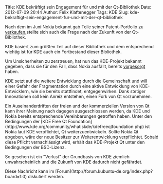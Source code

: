 Title: KDE bekräftigt sein Engagement für und mit der Qt-Bibliothek
Date: 2012-07-09 20:44
Author: Felix Klaftenegger
Tags: KDE
Slug: kde-bekraftigt-sein-engagement-fur-und-mit-der-qt-bibliothek

Nach dem im Juni Nokia bekannt gab Teile seiner Patent-Portfolio zu
[verkaufen,](http://www.marketwatch.com/story/nokia-prepared-to-sell-patents-if-price-right-cfo-2012-06-14)stellte
sich auch die Frage nach der Zukunft von der Qt-Bibliothek.

</p>
KDE basiert zum größten Teil auf dieser Bibliothek und dem entsprechend
wichtig ist für KDE auch ein Fortbestand dieser Bibliothek.

</p>
<!--break--><!--break-->

Um Unsicherheiten zu zerstreuen, hat nun das KDE-Projekt bekannt
gegeben, dass sie für den Fall, dass Nokia ausfällt, bereits
[vorgesorgt](https://dot.kde.org/2012/07/09/kde-rely-qt-protect-qts-freedom-contribute-it)
haben.

</p>
KDE setzt auf die weitere Entwicklung durch die Gemeinschaft und will
einer Gefahr der Fragmentation durch eine aktive Entwicklung von
KDE-Entwicklern, wie sie bereits stattfindet, entgegenwirken. Dank
stetiger Innovationen soll kein Anreiz entstehen, einen Fork von Qt
vorzunehmen.

</p>
Ein Auseinanderdriften der freien und der kommerziellen Version von Qt
kann ihrer Meinung nach dagegen ausgeschlossen werden, da KDE und Nokia
bereits entsprechende Vereinbarungen getroffen haben. Unter den
Bedingungen der [KDE Free Qt
Foundation](http://www.kde.org/community/whatiskde/kdefreeqtfoundation.php)
ist Nokia laut KDE verpflichtet, Qt weiterzuentwickeln. Sollte Nokia Qt
abgeben, wäre der neue Besitzer zur Weiterentwicklung verpflichtet.
Sobald diese Pflicht vernachlässigt wird, erhält das KDE-Projekt Qt
unter den Bedingungen der BSD-Lizenz.

</p>
So gesehen ist ein "Verlust" der Grundbasis von KDE ziemlich
unwahrscheinlich und die Zukunft von KDE dadurch nicht gefährdet.

</p>
Diese Nachricht kann im
[Forum](http://forum.kubuntu-de.org/index.php?board=1.0) diskutiert
werden.

</p>

